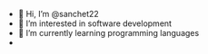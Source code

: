 - 👋 Hi, I’m @sanchet22
- 👀 I’m interested in software development
- 🌱 I’m currently learning programming languages 
-

<!---
sanchet95/sanchet95 is a ✨ special ✨ repository because its `README.md` (this file) appears on your GitHub profile.
You can click the Preview link to take a look at your changes.
--->
